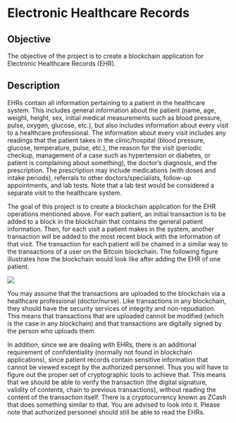 # Electronic Healthcare Records

## Objective 
The objective of the project is to create a blockchain application for Electronic Healthcare Records (EHR).

## Description
EHRs contain all information pertaining to a patient in the healthcare system. This includes general information about the patient (name, age, weight, height, sex, initial medical measurements such as blood pressure, pulse, oxygen, glucose, etc.), but also includes information about every visit to a healthcare professional. The information about every visit includes any readings that the patient takes in the clinic/hospital (blood pressure, glucose, temperature, pulse, etc.), the reason for the visit (periodic checkup, management of a case such as hypertension or diabetes, or patient is complaining about something), the doctor’s diagnosis, and the prescription. The prescription may include medications (with doses and intake periods), referrals to other doctors/specialists, follow-up appointments, and lab tests. Note that a lab test would be considered a separate visit to the healthcare system.

The goal of this project is to create a blockchain application for the EHR operations mentioned above. For each patient, an initial transaction is to be added to a block in the blockchain that contains the general patient information. Then, for each visit a patient makes in the system, another transaction will be added to the most recent block with the information of that visit. The transaction for each patient will be chained in a similar way to the transactions of a user on the Bitcoin blockchain. The following figure illustrates how the blockchain would look like after adding the EHR of one patient.

![](https://github.com/abzokhattab/Electronic-Healthcare-Records/raw/main/blockchain.png)

You may assume that the transactions are uploaded to the blockchain via a healthcare professional (doctor/nurse). Like transactions in any blockchain, they should have the security services of integrity and non-repudiation. This means that transactions that are uploaded cannot be modified (which is the case in any blockchain) and that transactions are digitally signed by the person who uploads them.


In addition, since we are dealing with EHRs, there is an additional requirement of confidentiality (normally not found in blockchain applications), since patient records contain sensitive information that cannot be viewed except by the authorized personnel. Thus you will have to figure out the proper set of cryptographic tools to achieve that. This means that we should be able to verify the transaction (the digital signature, validity of contents, chain to previous transactions), without reading the content of the transaction itself. There is a cryptocurrency known as ZCash that does something similar to that. You are advised to look into it. Please note that authorized personnel should still be able to read the EHRs. 

